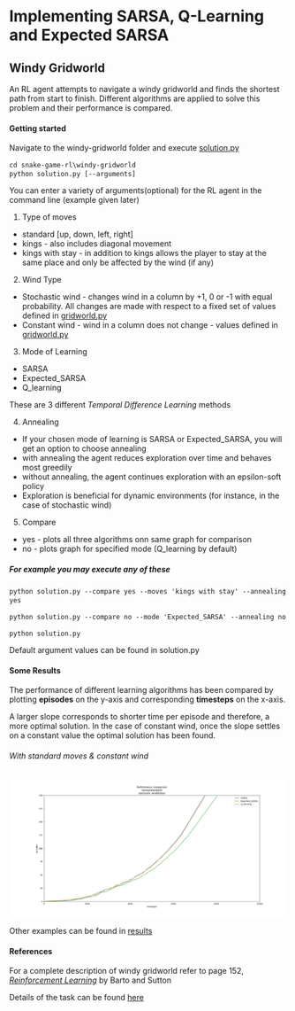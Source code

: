 # Implementing SARSA, Q-Learning and Expected SARSA
##  Windy Gridworld
An RL agent attempts to navigate a windy gridworld and finds the shortest path from start to finish. Different algorithms are applied to solve this problem and their performance is compared.

#### Getting started
Navigate to the windy-gridworld folder and execute [solution.py](windy-gridworld\solution.py)
~~~
cd snake-game-rl\windy-gridworld
python solution.py [--arguments]
~~~
You can enter a variety of arguments(optional) for the RL agent in the command line (example given later)

1) Type of moves
+ standard [up, down, left, right]
+ kings - also includes diagonal movement
+ kings with stay - in addition to kings allows the player to stay at the same place and only be affected by the wind (if any)

2) Wind Type
+ Stochastic wind - changes wind in a column by +1, 0 or -1 with equal probability. All changes are made with respect to a fixed set of values defined in [gridworld.py](windy-gridworld\gridworld.py)
+ Constant wind - wind in a column does not change - values defined in [gridworld.py](windy-gridworld\gridworld.py)

3) Mode of Learning
+ SARSA
+ Expected_SARSA
+ Q_learning

These are 3 different _Temporal Difference Learning_ methods

4) Annealing
+ If your chosen mode of learning is SARSA or Expected_SARSA, you will get an option to choose annealing
+ with annealing the agent reduces exploration over time and behaves most greedily
+ without annealing, the agent continues exploration with an epsilon-soft policy
+ Exploration is beneficial for dynamic environments (for instance, in the case of stochastic wind)

5) Compare
+ yes - plots all three algorithms onn same graph for comparison
+ no - plots graph for specified mode (Q_learning by default)
##### For example you may execute any of these
~~~
python solution.py --compare yes --moves 'kings with stay' --annealing yes
~~~
~~~
python solution.py --compare no --mode 'Expected_SARSA' --annealing no
~~~
~~~
python solution.py
~~~

Default argument values can be found in solution.py

#### Some Results
The performance of different learning algorithms has been compared by plotting __episodes__ on the y-axis and corresponding __timesteps__ on the x-axis.

A larger slope corresponds to shorter time per episode and therefore, a more optimal solution. In the case of constant wind, once the slope settles on a constant value the optimal solution has been found.

###### With standard moves & constant wind

![pic](windy-gridworld/results/comparison_standard_moves_constant_wind.png)

Other examples can be found in [results](windy-gridworld/results)

#### References
For a complete description of windy gridworld refer to page 152, [_Reinforcement Learning_](http://incompleteideas.net/book/RLbook2020.pdf) by Barto and Sutton

Details of the task can be found [here](https://www.cse.iitb.ac.in/~shivaram/teaching/old/cs747-a2020/pa-3/programming-assignment-3.html)
